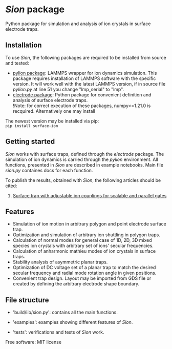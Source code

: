 # *Sion* package

Python package for simulation and analysis of ion crystals in surface electrode traps.

## Installation

To use *Sion*, the following packages are required to be installed from source and tested:
- [pylion package](https://bitbucket.org/dtrypogeorgos/pylion/src/master/): LAMMPS wrapper for ion dynamics simulation. This package requires installation of LAMMPS software with the specific version. It will work well with the latest LAMMPS version, if in source file *pylion.py* at line 51 you change "lmp_serial" to "lmp".  
- [electrode package](https://github.com/nist-ionstorage/electrode): Python package for convenient definition and analysis of surface electrode traps.  
!Note: for correct execution of these packages, numpy<=1.21.0 is recquired. Alternatively one may install 

The newest version may be installed via pip:  
<code>pip install surface-ion</code>


## Getting started

*Sion* works with surface traps, defined through the *electrode* package. The simulation of ion dynamics is carried through the *pylion* environment.
All functions, presented in *Sion* are described in example notebooks. Main file *sion.py* containes docs for each function.

To publish the results, obtained with *Sion*, the following articles should be cited:
1. [Surface trap with adjustable ion couplings for scalable and parallel gates](https://journals.aps.org/pra/abstract/10.1103/PhysRevA.109.022605)


## Features
*   Simulation of ion motion in arbitrary polygon and point electrode surface trap.
*   Optimization and simulation of arbitrary ion shuttling in polygon traps.
*   Calculation of normal modes for general case of 1D, 2D, 3D mixed species ion crystals with arbitrary set of ions' secular frequencies.
*   Calculation of anharmonic mathieu modes of ion crystals in surface traps.  
*   Stability analysis of asymmetric planar traps.
*   Optimization of DC voltage set of a planar trap to match the desired secular frequency and radial mode rotation angle in given positions.
*   Convenient trap design. Layout may be imported from GDS file or created by defining the arbitrary electrode shape boundary. 

## File structure

*  'build/lib/sion.py': contains all the main functions.

*  'examples': examples showing different features of *Sion*.

*  'tests': verifications and tests of *Sion* work.

Free software: MIT license

